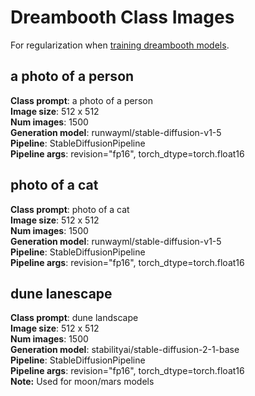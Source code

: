 # Dreambooth Class Images

For regularization when [training dreambooth models](https://github.com/huggingface/notebooks/blob/main/diffusers/sd_dreambooth_training.ipynb).

## a photo of a person

**Class prompt**: a photo of a person\
**Image size**: 512 x 512\
**Num images**: 1500\
**Generation model**: runwayml/stable-diffusion-v1-5\
**Pipeline**: StableDiffusionPipeline\
**Pipeline args**: revision="fp16", torch_dtype=torch.float16

## photo of a cat

**Class prompt**: photo of a cat\
**Image size**: 512 x 512\
**Num images**: 1500\
**Generation model**: runwayml/stable-diffusion-v1-5\
**Pipeline**: StableDiffusionPipeline\
**Pipeline args**: revision="fp16", torch_dtype=torch.float16

## dune lanescape

**Class prompt**: dune landscape\
**Image size**: 512 x 512\
**Num images**: 1500\
**Generation model**: stabilityai/stable-diffusion-2-1-base\
**Pipeline**: StableDiffusionPipeline\
**Pipeline args**: revision="fp16", torch_dtype=torch.float16\
**Note:** Used for moon/mars models
